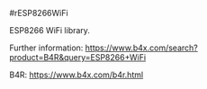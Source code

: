#rESP8266WiFi

ESP8266 WiFi library.

Further information: https://www.b4x.com/search?product=B4R&query=ESP8266+WiFi

B4R: https://www.b4x.com/b4r.html